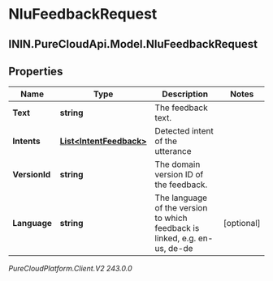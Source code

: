 # NluFeedbackRequest

## ININ.PureCloudApi.Model.NluFeedbackRequest

## Properties

|Name | Type | Description | Notes|
|------------ | ------------- | ------------- | -------------|
| **Text** | **string** | The feedback text. | |
| **Intents** | [**List&lt;IntentFeedback&gt;**](IntentFeedback) | Detected intent of the utterance | |
| **VersionId** | **string** | The domain version ID of the feedback. | |
| **Language** | **string** | The language of the version to which feedback is linked, e.g. en-us, de-de | [optional] |



_PureCloudPlatform.Client.V2 243.0.0_
